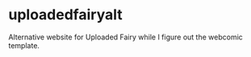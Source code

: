 # uploadedfairyalt
Alternative website for Uploaded Fairy while I figure out the webcomic template.
